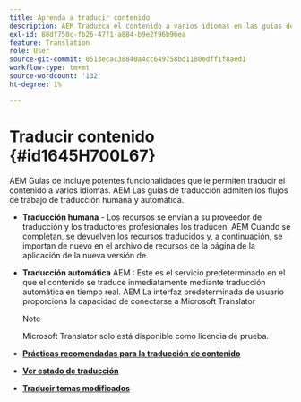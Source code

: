 ```yaml
---
title: Aprenda a traducir contenido
description: AEM Traduzca el contenido a varios idiomas en las guías de la. Obtenga información acerca de los flujos de trabajo de traducción humana y automática.
exl-id: 88df750c-fb26-47f1-a884-b9e2f96b96ea
feature: Translation
role: User
source-git-commit: 0513ecac38840a4cc649758bd1180edff1f8aed1
workflow-type: tm+mt
source-wordcount: '132'
ht-degree: 1%

---
```


# Traducir contenido {#id1645H700L67}

AEM Guías de incluye potentes funcionalidades que le permiten traducir el contenido a varios idiomas. AEM Las guías de traducción admiten los flujos de trabajo de traducción humana y automática.

- **Traducción humana** - Los recursos se envían a su proveedor de traducción y los traductores profesionales los traducen. AEM Cuando se completan, se devuelven los recursos traducidos y, a continuación, se importan de nuevo en el archivo de recursos de la página de la aplicación de la nueva versión de.

- **Traducción automática** AEM : Este es el servicio predeterminado en el que el contenido se traduce inmediatamente mediante traducción automática en tiempo real. AEM La interfaz predeterminada de usuario proporciona la capacidad de conectarse a Microsoft Translator

  >[!NOTE]
  >
  > Microsoft Translator solo está disponible como licencia de prueba.


- **[Prácticas recomendadas para la traducción de contenido](translation-first-time.md)**

- **[Ver estado de traducción](translation-view-trans-state-6234.md)**

- **[Traducir temas modificados](translation-modified-topics-6234.md)**
